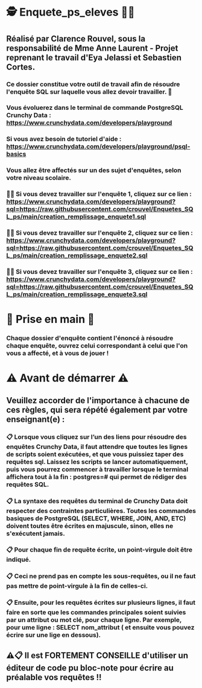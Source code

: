 # 🕵️‍ Enquete_ps_eleves 🕵️‍♀️ 

## Réalisé par Clarence Rouvel, sous la responsabilité de Mme Anne Laurent - Projet reprenant le travail d'Eya Jelassi et Sebastien Cortes.
### Ce dossier constitue votre outil de travail afin de résoudre l'enquête SQL sur laquelle vous allez devoir travailler. 🌋

### Vous évoluerez dans le terminal de commande PostgreSQL Crunchy Data : https://www.crunchydata.com/developers/playground
 
### Si vous avez besoin de tutoriel d'aide : https://www.crunchydata.com/developers/playground/psql-basics

### Vous allez être affectés sur un des sujet d'enquêtes, selon votre niveau scolaire.

### 👩‍🚀 Si vous devez travailler sur l'enquête 1, cliquez sur ce lien :  https://www.crunchydata.com/developers/playground?sql=https://raw.githubusercontent.com/crouvel/Enquetes_SQL_ps/main/creation_remplissage_enquete1.sql

### 👩‍🚀 Si vous devez travailler sur l'enquête 2, cliquez sur ce lien :  https://www.crunchydata.com/developers/playground?sql=https://raw.githubusercontent.com/crouvel/Enquetes_SQL_ps/main/creation_remplissage_enquete2.sql

### 👩‍🚀 Si vous devez travailler sur l'enquête 3, cliquez sur ce lien :   https://www.crunchydata.com/developers/playground?sql=https://raw.githubusercontent.com/crouvel/Enquetes_SQL_ps/main/creation_remplissage_enquete3.sql

# 🚀 Prise en main 🚀

### Chaque dossier d'enquête contient l'énoncé à résoudre chaque enquête, ouvrez celui correspondant à celui que l'on vous a affecté, et à vous de jouer ! 

# ⚠️ Avant de démarrer ⚠️

## Veuillez accorder de l'importance à chacune de ces règles, qui sera répété également par votre enseignant(e) :

### 📋 Lorsque vous cliquez sur l’un des liens pour résoudre des enquêtes Crunchy Data, il faut attendre que toutes les lignes de scripts soient exécutées, et que vous puissiez taper des requêtes sql. Laissez les scripts se lancer automatiquement, puis vous pourrez commencer à travailler lorsque le terminal affichera tout à la fin : postgres=# qui permet de rédiger des requêtes SQL.


### 📋 La syntaxe des requêtes du terminal de Crunchy Data doit respecter des contraintes particulières. Toutes les commandes basiques de PostgreSQL (SELECT, WHERE, JOIN, AND, ETC) doivent toutes être écrites en majuscule, sinon, elles ne s'exécutent jamais.

### 📋 Pour chaque fin de requête écrite, un point-virgule doit être indiqué.

### 📋 Ceci ne prend pas en compte les sous-requêtes, ou il ne faut pas mettre de point-virgule à la fin de celles-ci.

### 📋 Ensuite, pour les requêtes écrites sur plusieurs lignes, il faut faire en sorte que les commandes principales soient suivies par un attribut ou mot clé, pour chaque ligne. Par exemple, pour ume ligne : SELECT nom_attribut ( et ensuite vous pouvez écrire sur une lige en dessous).

## ⚠️📋 Il est FORTEMENT CONSEILLE d'utiliser un éditeur de code pu bloc-note pour écrire au préalable vos requêtes !!





